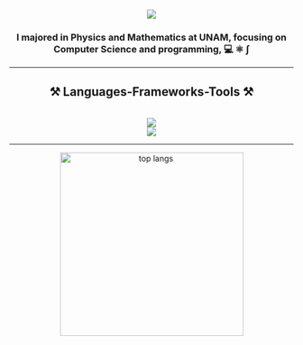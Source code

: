 <!-- ### Hi there 👋 -->

<!--
**DanielRM23/DanielRM23** is a ✨ _special_ ✨ repository because its `README.md` (this file) appears on your GitHub profile.

Here are some ideas to get you started:

- 🔭 I’m currently working on ...
- 🌱 I’m currently learning ...
- 👯 I’m looking to collaborate on ...
- 🤔 I’m looking for help with ...
- 💬 Ask me about ...
- 📫 How to reach me: ...
- 😄 Pronouns: ...
- ⚡ Fun fact: ...
-->

<!-- 
Estadísticas de GitHub
![GitHub stats](https://github-readme-stats.vercel.app/api?username=DanielRM23&show_icons=true&theme=radical) 
-->

<h1 align="center">
    <img src="https://readme-typing-svg.herokuapp.com/?font=Righteous&size=35&center=true&vCenter=true&width=500&height=70&duration=4000&lines=Hi+There!+👋;+I'm+Daniel+Rojo!;&color=F7D038" />
</h1>

<h3 align="center">
    I majored in Physics and Mathematics at UNAM, focusing on Computer Science and programming, 💻 ⚛️ ∫
</h3>

<hr/>
    <h2 align="center">⚒️ Languages-Frameworks-Tools ⚒️</h2>
        <br/>
            <div align="center">
                <img src="https://skillicons.dev/icons?i=linux,bash,html,vscode,github,git,latex" style="pointer-events: none;" />
                <br/>
                <img src="https://skillicons.dev/icons?i=python,julia,java" style="pointer-events: none;" /><br>
            </div>
        
<hr/>


<div align=center>
  <img width=325 align="center" src="https://github-readme-stats.vercel.app/api/top-langs/?username=DanielRM23&hide=HTML&layout=compact&theme=onedark&hide_progress=true&border_radius=10&size_weight=0.5&count_weight=0.5&exclude_repo=github-readme-stats" alt="top langs" />
</div>

